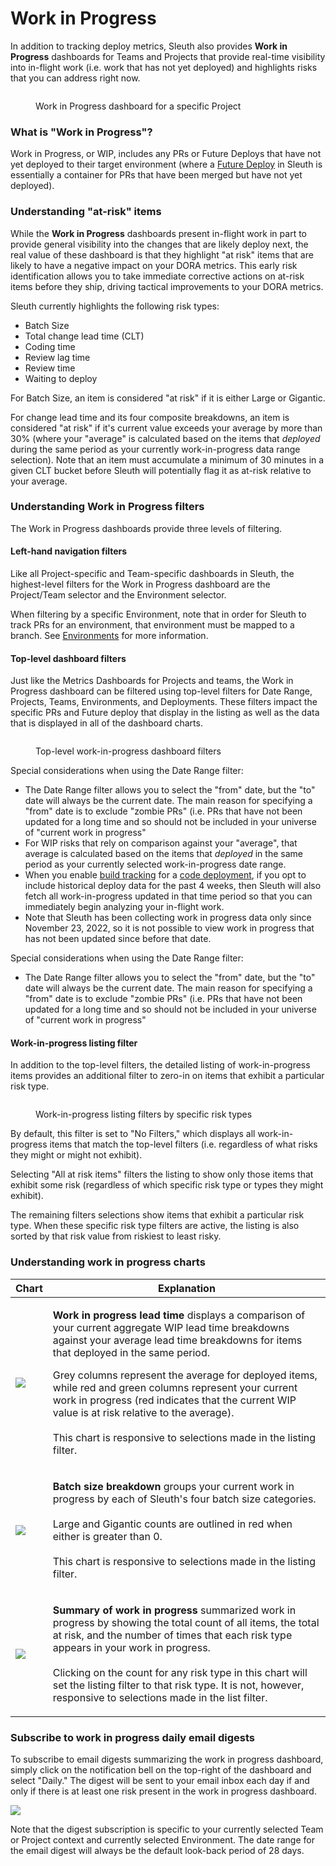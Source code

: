 # Work in Progress

In addition to tracking deploy metrics, Sleuth also provides **Work in Progress** dashboards for Teams and Projects that provide real-time visibility into in-flight work (i.e. work that has not yet deployed) and highlights risks that you can address right now.&#x20;

<figure><img src=".gitbook/assets/image (64).png" alt=""><figcaption><p>Work in Progress dashboard for a specific Project</p></figcaption></figure>

### What is "Work in Progress"?

Work in Progress, or WIP, includes any PRs or Future Deploys that have not yet deployed to their target environment (where a [Future Deploy](modeling-your-deployments/code-deployments/deploy-previews.md) in Sleuth is essentially a container for PRs that have been merged but have not yet deployed).&#x20;

### Understanding "at-risk" items

While the **Work in Progress** dashboards present in-flight work in part to provide general visibility into the changes that are likely deploy next, the real value of these dashboard is that they highlight "at risk" items that are likely to have a negative impact on your DORA metrics. This early risk identification allows you to take immediate corrective actions on at-risk items before they ship, driving tactical improvements to your DORA metrics.&#x20;

Sleuth currently highlights the following risk types:

* Batch Size
* Total change lead time (CLT)
* Coding time
* Review lag time
* Review time
* Waiting to deploy

For Batch Size, an item is considered "at risk" if it is either Large or Gigantic.

For change lead time and its four composite breakdowns, an item is considered "at risk" if it's current value exceeds your average by more than 30% (where your "average" is calculated based on the items that _deployed_ during the same period as your currently work-in-progress data range selection). Note that an item must accumulate a minimum of 30 minutes in a given CLT bucket before Sleuth will potentially flag it as at-risk relative to your average.&#x20;

### Understanding Work in Progress filters

The Work in Progress dashboards provide three levels of filtering.

#### Left-hand navigation filters

Like all Project-specific and Team-specific dashboards in Sleuth, the highest-level filters for the Work in Progress dashboard are the Project/Team selector and the Environment selector.

When filtering by a specific Environment, note that in order for Sleuth to track PRs for an environment, that environment must be mapped to a branch. See [Environments](modeling-your-deployments/environment-support.md) for more information.

#### Top-level dashboard filters

Just like the Metrics Dashboards for Projects and teams, the Work in Progress dashboard can be filtered using top-level filters for Date Range, Projects, Teams, Environments, and Deployments. These filters impact the specific PRs and Future deploy that display in the listing as well as the data that is displayed in all of the dashboard charts.

<figure><img src=".gitbook/assets/image (49).png" alt=""><figcaption><p>Top-level work-in-progress dashboard filters</p></figcaption></figure>

Special considerations when using the Date Range filter:

* The Date Range filter allows you to select the "from" date, but the "to" date will always be the current date. The main reason for specifying a "from" date is to exclude "zombie PRs" (i.e. PRs that have not been updated for a long time and so should not be included in your universe of "current work in progress"
* For WIP risks that rely on comparison against your "average", that average is calculated based on the items that _deployed_ in the same period as your currently selected work-in-progress date range.
* When you enable [build tracking](modeling-your-deployments/code-deployments/how-to-register-a-deploy.md) for a [code deployment](modeling-your-deployments/code-deployments/), if you opt to include historical deploy data for the past 4 weeks, then Sleuth will also fetch all work-in-progress updated in that time period so that you can immediately begin analyzing your in-flight work.
* Note that Sleuth has been collecting work in progress data only since November 23, 2022, so it is not possible to view work in progress that has not been updated since before that date. &#x20;

Special considerations when using the Date Range filter:

* The Date Range filter allows you to select the "from" date, but the "to" date will always be the current date. The main reason for specifying a "from" date is to exclude "zombie PRs" (i.e. PRs that have not been updated for a long time and so should not be included in your universe of "current work in progress"

#### Work-in-progress listing filter

In addition to the top-level filters, the detailed listing of work-in-progress items provides an additional filter to zero-in on items that exhibit a particular risk type. &#x20;

<figure><img src=".gitbook/assets/image (4).png" alt=""><figcaption><p>Work-in-progress listing filters by specific risk types</p></figcaption></figure>

By default, this filter is set to "No Filters," which displays all work-in-progress items that match the top-level filters (i.e. regardless of what risks they might or might not exhibit).

Selecting "All at risk items" filters the listing to show only those items that exhibit some risk (regardless of which specific risk type or types they might exhibit).&#x20;

The remaining filters selections show items that exhibit a particular risk type. When these specific risk type filters are active, the listing is also sorted by that risk value from riskiest to least risky.

### Understanding work in progress charts

| Chart                                        | Explanation                                                                                                                                                                                                                                                                                                                                                                                                                                                                                                         |
| -------------------------------------------- | ------------------------------------------------------------------------------------------------------------------------------------------------------------------------------------------------------------------------------------------------------------------------------------------------------------------------------------------------------------------------------------------------------------------------------------------------------------------------------------------------------------------- |
| ![](<.gitbook/assets/image (3).png>)         | <p><strong>Work in progress lead time</strong> displays a comparison of your current aggregate WIP lead time breakdowns against your average lead time breakdowns for items that deployed in the same period. </p><p></p><p>Grey columns represent the average for deployed items, while red and green columns represent your current work in progress (red indicates that the current WIP value is at risk relative to the average).<br><br>This chart is responsive to selections made in the listing filter.</p> |
| ****![](<.gitbook/assets/image (7).png>)**** | <p><strong>Batch size breakdown</strong> groups your current work in progress by each of Sleuth's four batch size categories.<br><br>Large and Gigantic counts are outlined in red  when either is greater than 0.<br><br>This chart is responsive to selections made in the listing filter.</p>                                                                                                                                                                                                                    |
| ![](<.gitbook/assets/image (10).png>)        | <p><strong>Summary of work in progress</strong> summarized work in progress by showing the total count of all items, the total at risk, and the number of times that each risk type appears in your work in progress.<br><br>Clicking on the count for any risk type in this chart will set the listing filter to that risk type. It is not, however, responsive to selections made in the list filter.</p>                                                                                                         |

### Subscribe to work in progress daily email digests

To subscribe to email digests summarizing the work in progress dashboard, simply click on the notification bell on the top-right of the dashboard and select "Daily." The digest will be sent to your email inbox each day if and only if there is at least one risk present in the work in progress dashboard. &#x20;

![](<.gitbook/assets/image (1).png>)

Note that the digest subscription is specific to your currently selected Team or Project context and  currently selected Environment. The date range for the email digest will always be the default look-back period of 28 days.&#x20;

<figure><img src=".gitbook/assets/image (2).png" alt=""><figcaption></figcaption></figure>
